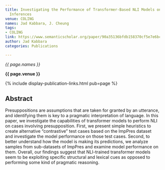 ```yaml
---
title: Investigating the Performance of Transformer-Based NLI Models on Presuppositional
  Inferences
venue: COLING
names: Jad Kabbara, J. Cheung
tags:
- COLING
link: https://www.semanticscholar.org/paper/90a35136bfdb158370cf5e7e6bc70fdb77fb5c8b
author: Jad Kabbara
categories: Publications

---
```


*{{ page.names }}*

**{{ page.venue }}**

{% include display-publication-links.html pub=page %}

## Abstract

Presuppositions are assumptions that are taken for granted by an utterance, and identifying them is key to a pragmatic interpretation of language. In this paper, we investigate the capabilities of transformer models to perform NLI on cases involving presupposition. First, we present simple heuristics to create alternative “contrastive” test cases based on the ImpPres dataset and investigate the model performance on those test cases. Second, to better understand how the model is making its predictions, we analyze samples from sub-datasets of ImpPres and examine model performance on them. Overall, our findings suggest that NLI-trained transformer models seem to be exploiting specific structural and lexical cues as opposed to performing some kind of pragmatic reasoning.